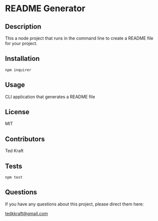 # README Generator

## Description

This a node project that runs in the command line to create a README file for your project.

## Installation

```
npm inquirer
```

## Usage

CLI application that generates a README file

## License

MIT

## Contributors

Ted Kraft

## Tests

```
npm test
```

## Questions

If you have any questions about this project, please direct them here:

tedkkraft@gmail.com

